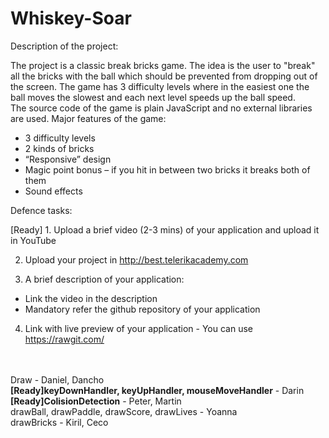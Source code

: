 # Whiskey-Soar
Description of the project:

The project is a classic break bricks game. The idea is the user to "break" all the bricks with the ball which should be prevented from dropping out of the screen. The game has 3 difficulty levels where in the easiest one the ball moves the slowest and each next level speeds up the ball speed.
<br>
The source code of the game is plain JavaScript and no external libraries are used.
Major features of the game:
<br>
-	3 difficulty levels
-	2 kinds of bricks
-	“Responsive” design
-	Magic point bonus – if you hit in between two bricks it breaks both of them
-	Sound effects 





Defence tasks:

[Ready] 1. Upload a brief video (2-3 mins) of your application and upload it in YouTube

2. Upload your project in http://best.telerikacademy.com

3. A brief description of your application:
  - Link the video in the description
  - Mandatory refer the github repository of your application
4. Link with live preview of your application - You can use https://rawgit.com/
<br>
<br>
Draw - Daniel, Dancho <br>
<strong>[Ready]keyDownHandler, keyUpHandler, mouseMoveHandler</strong> - Darin
<br>
<strong>[Ready]ColisionDetection</strong> - Peter, Martin
<br>
drawBall, drawPaddle, drawScore, drawLives - Yoanna
<br>
drawBricks - Kiril, Ceco<br>
